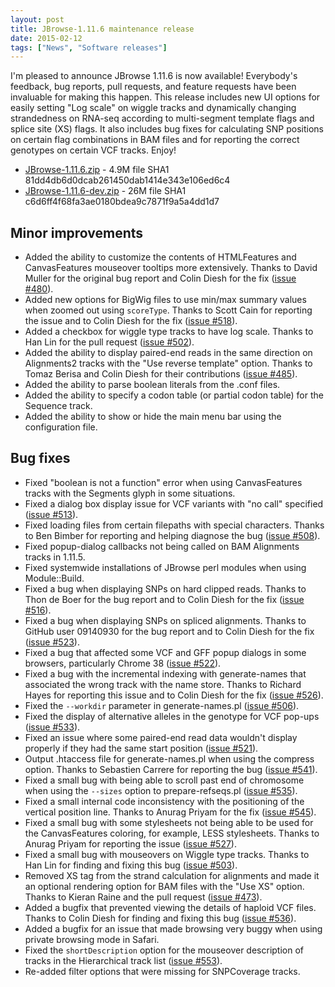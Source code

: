 ```yaml
---
layout: post
title: JBrowse-1.11.6 maintenance release
date: 2015-02-12
tags: ["News", "Software releases"]
---
```


I'm pleased to announce JBrowse 1.11.6 is now available! Everybody's feedback,
bug reports, pull requests, and feature requests have been invaluable for making
this happen. This release includes new UI options for easily setting "Log scale"
on wiggle tracks and dynamically changing strandedness on RNA-seq according to
multi-segment template flags and splice site (XS) flags. It also includes bug
fixes for calculating SNP positions on certain flag combinations in BAM files
and for reporting the correct genotypes on certain VCF tracks. Enjoy!

- [JBrowse-1.11.6.zip](http://jbrowse.org/releases/JBrowse-1.11.6.zip) - 4.9M
  file SHA1 81dd4db6d0dcab261450dab1414e343e106ed6c4
- [JBrowse-1.11.6-dev.zip](http://jbrowse.org/releases/JBrowse-1.11.6-dev.zip) -
  26M file SHA1 c6d6ff4f68fa3ae0180bdea9c7871f9a5a4dd1d7

## Minor improvements

- Added the ability to customize the contents of HTMLFeatures and CanvasFeatures
  mouseover tooltips more extensively. Thanks to David Muller for the original
  bug report and Colin Diesh for the fix
  ([issue #480](https://github.com/gmod/jbrowse/issues/480)).
- Added new options for BigWig files to use min/max summary values when zoomed
  out using `scoreType`. Thanks to Scott Cain for reporting the issue and to
  Colin Diesh for the fix
  ([issue #518](https://github.com/gmod/jbrowse/issues/518)).
- Added a checkbox for wiggle type tracks to have log scale. Thanks to Han Lin
  for the pull request
  ([issue #502](https://github.com/gmod/jbrowse/issues/502)).
- Added the ability to display paired-end reads in the same direction on
  Alignments2 tracks with the "Use reverse template" option. Thanks to Tomaz
  Berisa and Colin Diesh for their contributions
  ([issue #485](https://github.com/gmod/jbrowse/issues/485)).
- Added the ability to parse boolean literals from the .conf files.
- Added the ability to specify a codon table (or partial codon table) for the
  Sequence track.
- Added the ability to show or hide the main menu bar using the configuration
  file.

## Bug fixes

- Fixed "boolean is not a function" error when using CanvasFeatures tracks with
  the Segments glyph in some situations.
- Fixed a dialog box display issue for VCF variants with "no call" specified
  ([issue #513](https://github.com/gmod/jbrowse/issues/513)).
- Fixed loading files from certain filepaths with special characters. Thanks to
  Ben Bimber for reporting and helping diagnose the bug
  ([issue #508](https://github.com/gmod/jbrowse/issues/508)).
- Fixed popup-dialog callbacks not being called on BAM Alignments tracks in
  1.11.5.
- Fixed systemwide installations of JBrowse perl modules when using
  Module::Build.
- Fixed a bug when displaying SNPs on hard clipped reads. Thanks to Thon de Boer
  for the bug report and to Colin Diesh for the fix
  ([issue #516](https://github.com/gmod/jbrowse/issues/516)).
- Fixed a bug when displaying SNPs on spliced alignments. Thanks to GitHub user
  09140930 for the bug report and to Colin Diesh for the fix
  ([issue #523](https://github.com/gmod/jbrowse/issues/523)).
- Fixed a bug that affected some VCF and GFF popup dialogs in some browsers,
  particularly Chrome 38
  ([issue #522](https://github.com/gmod/jbrowse/issues/522)).
- Fixed a bug with the incremental indexing with generate-names that associated
  the wrong track with the name store. Thanks to Richard Hayes for reporting
  this issue and to Colin Diesh for the fix
  ([issue #526](https://github.com/gmod/jbrowse/issues/526)).
- Fixed the `--workdir` parameter in generate-names.pl
  ([issue #506](https://github.com/gmod/jbrowse/issues/506)).
- Fixed the display of alternative alleles in the genotype for VCF pop-ups
  ([issue #533](https://github.com/gmod/jbrowse/issues/533)).
- Fixed an issue where some paired-end read data wouldn't display properly if
  they had the same start position
  ([issue #521](https://github.com/gmod/jbrowse/issues/521)).
- Output .htaccess file for generate-names.pl when using the compress option.
  Thanks to Sebastien Carrere for reporting the bug
  ([issue #541](https://github.com/gmod/jbrowse/issues/541)).
- Fixed a small bug with being able to scroll past end of chromosome when using
  the `--sizes` option to prepare-refseqs.pl
  ([issue #535](https://github.com/gmod/jbrowse/issues/535)).
- Fixed a small internal code inconsistency with the positioning of the vertical
  position line. Thanks to Anurag Priyam for the fix
  ([issue #545](https://github.com/gmod/jbrowse/issues/545)).
- Fixed a small bug with some stylesheets not being able to be used for the
  CanvasFeatures coloring, for example, LESS stylesheets. Thanks to Anurag
  Priyam for reporting the issue
  ([issue #527](https://github.com/gmod/jbrowse/issues/527)).
- Fixed a small bug with mouseovers on Wiggle type tracks. Thanks to Han Lin for
  finding and fixing this bug
  ([issue #503](https://github.com/gmod/jbrowse/issues/503)).
- Removed XS tag from the strand calculation for alignments and made it an
  optional rendering option for BAM files with the "Use XS" option. Thanks to
  Kieran Raine and the pull request
  ([issue #473](https://github.com/gmod/jbrowse/issues/473)).
- Added a bugfix that prevented viewing the details of haploid VCF files. Thanks
  to Colin Diesh for finding and fixing this bug
  ([issue #536](https://github.com/gmod/jbrowse/issues/536)).
- Added a bugfix for an issue that made browsing very buggy when using private
  browsing mode in Safari.
- Fixed the `shortDescription` option for the mouseover description of tracks in
  the Hierarchical track list
  ([issue #553](https://github.com/gmod/jbrowse/issues/553)).
- Re-added filter options that were missing for SNPCoverage tracks.
